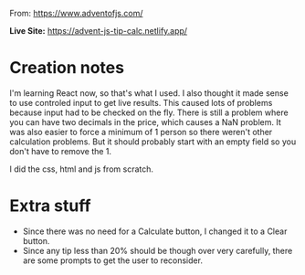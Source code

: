 From: https://www.adventofjs.com/

**Live Site:** https://advent-js-tip-calc.netlify.app/

# Creation notes

I'm learning React now, so that's what I used. I also thought it made sense to use controled input to get live results. This caused lots of problems because input had to be checked on the fly. There is still a problem where you can have two decimals in the price, which causes a NaN problem. It was also easier to force a minimum of 1 person so there weren't other calculation problems. But it should probably start with an empty field so you don't have to remove the 1.

I did the css, html and js from scratch.

# Extra stuff
* Since there was no need for a Calculate button, I changed it to a Clear button.
* Since any tip less than 20% should be though over very carefully, there are some prompts to get the user to reconsider.

